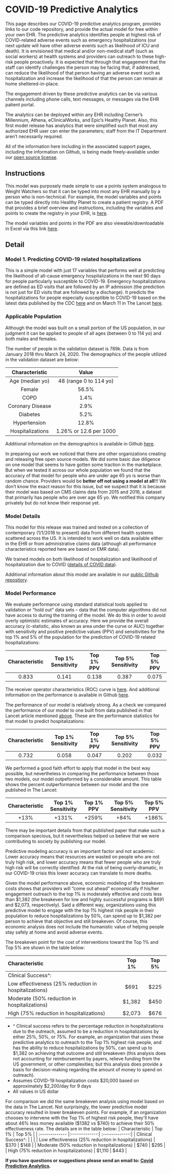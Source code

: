 # COVID-19 Predictive Analytics
 
This page describes our COVID-19 predictive analytics program, provides links to our code repository, and provide the actual model for free within your own EHR.  The predictive analytics identifies people at highest risk of COVID-related adverse events such as emergency hospitalizations (our next update will have other adverse events such as likelihood of ICU and death).  It is envisioned that medical and/or non-medical staff (such as social workers) at health systems and providers can outreach to these high-risk people proactively.  It is expected that through that engagement that the staff can identify challenges the person may be facing that, if addressed, can reduce the likelihood of that person having an adverse event such as hospitalization and increase the likelihood of that the person can remain at home sheltered-in-place. 

The engagement driven by these predictive analytics can be via various channels including phone calls, text messages, or messages via the EHR patient portal. 

The analytics can be deployed within any EHR including Cerner’s Millennium, Athena, eClinicalWorks, and Epic’s Healthy Planet.  Also, this first model release has analytics that were simplified such that most any authorized EHR user can enter the parameters; staff from the IT Department aren’t necessarily required.   

All of the information here including in the associated support pages, including the information on Github, is being made freely-available under our [open source license](https://github.com/Lumeris-Health/Covid/blob/master/LICENSE).   

## Instructions
This model was purposely made simple to use a points system analogous to Weight Watchers so that it can be typed into most any EHR manually by a person who is non-technical. For example, the model variables and points can be typed directly into Healthy Planet to create a patient registry.  A PDF that provides a brief overview and instructions, including the variables and points to create the registry in your EHR, is [here](https://github.com/Lumeris-Health/Covid/blob/master/howTo.pdf). 

The model variables and points in the PDF are also viewable/downloadable in Excel via this link [here](https://github.com/Lumeris-Health/Covid/blob/master/modelParameters.xlsx).

## Detail
### Model 1.  Predicting COVID-19 related hospitalizations 

This is a simple model with just 17 variables that performs well at predicting the likelihood of all-cause emergency hospitalizations in the next 90 days for people particularly susceptible to COVID-19.  Emergency hospitalizations are defined as ED visits that are followed by an IP admission (the prediction is not just for ED visits that are followed by a discharge).  It predicts the hospitalizations for people especially susceptible to COVID-19 based on the latest data published by the CDC [here](https://www.cdc.gov/coronavirus/2019-ncov/index.html) and on March 11 in The Lancet [here](https://www.thelancet.com/journals/lancet/article/PIIS0140-6736(20)30566-3/fulltext). 

### Applicable Population 

Although the model was built on a small portion of the US population, in our judgment it can be applied to people of all ages (between 0 to 114 yo) and both males and females. 

The number of people in the validation dataset is 789k.  Data is from January 2018 thru March 24, 2020.  The demographics of the people utilized in the validation dataset are below: 

 | Characteristic | Value         |
| :-------------: |:-------------:|
| Age (median yo)      | 48 (range 0 to 114 yo) |
| Female      | 56.5%      |
| COPD | 1.4%      |
| Coronary Disease | 2.9% |
| Diabetes | 5.2% |
| Hypertension | 12.8% |
| Hospitalizations | 1.26% or 12.6 per 1000 |

Additional information on the demographics is available in Github [here](https://github.com/Lumeris-Health/Covid/blob/master/extendedDemographics.xlsx). 

In preparing our work we noticed that there are other organizations creating and releasing free open source models.  We did some basic due diligence on one model that seems to have gotten some traction in the marketplace.  But when we tested it across our whole population we found that the accuracy of that model for people who are under age 65 yo is worse than random chance.  Providers would be **better off not using a model at all**!!!  We don’t know the exact reason for this issue, but we suspect that it is because their model was based on CMS claims data from 2015 and 2016, a dataset that primarily has people who are over age 65 yo.  We notified this company privately but do not know their response yet. 

### Model Details 

This model for this release was trained and tested on a collection of contemporary (1/1/2018 to present) data from different health systems scattered across the US.  It is intended to work well on data available either in the EHR or from administrative claims data (although all performance characteristics reported here are based on EMR data). 

We trained models on both likelihood of hospitalization and likelihood of hospitalization due to COVID ([details of COVID data](https://github.com/Lumeris-Health/Covid/blob/master/covidCasesAlgorithm.pdf)). 

Additional information about this model are available in our [public Github repository](https://github.com/Lumeris-Health/Covid).   

### Model Performance 

We evaluate performance using standard statistical tools applied to validation or “hold out” data sets – data that the computer algorithms did not have access to during the training of the model.  We do this in order to avoid overly optimistic estimates of accuracy.  Here we provide the overall accuracy (c-statistic, also known as area under the curve or AUC) together with sensitivity and positive predictive values (PPV) and sensitivities for the top 1% and 5% of the population for the prediction of COVID-19 related hospitalizations: 

 | Characteristic | Top 1% Sensitivity  | Top 1% PPV  | Top 5% Sensitivity | Top 5% PPV
| :-------------: |:-------------:|:-------------:|:-------------:|:-------------:|
| 0.833 |     0.141 | 0.138 | 0.387 | 0.075 |

The receiver operator characteristics (ROC) curve is [here](https://github.com/Lumeris-Health/Covid/blob/master/all.png).  And additional information on the performance is available in Github [here](https://github.com/Lumeris-Health/Covid/blob/master/rocTable.csv). 

The performance of our model is relatively strong.  As a check we compared the performance of our model to one built from data published in that Lancet article mentioned [above](https://www.thelancet.com/journals/lancet/article/PIIS0140-6736(20)30566-3/fulltext).  These are the performance statistics for that model to predict hospitalizations:

 | Characteristic | Top 1% Sensitivity  | Top 1% PPV  | Top 5% Sensitivity | Top 5% PPV
| :-------------: |:-------------:|:-------------:|:-------------:|:-------------:|
| 0.732 |     0.058 | 0.047 | 0.202 | 0.032 |

We performed a good faith effort to apply that model in the best way possible, but nevertheless in comparing the performance between those two models, our model outpeformed by a considerable amount.  This table shows the percent outperformance between our model and the one published in The Lancet:

| Characteristic | Top 1% Sensitivity  | Top 1% PPV  | Top 5% Sensitivity | Top 5% PPV
| :-------------: |:-------------:|:-------------:|:-------------:|:-------------:|
| +13% |     +131% | +259% | +84% | +186% |

There may be important details from that published paper that make such a comparison specious, but it nevertheless helped us believe that we were contributing to society by publishing our model.

Predictive modeling accuracy is an important factor and not academic:  Lower accuracy means that resources are wasted on people who are not truly high risk, and lower accuracy means that fewer people who are truly high risk will be correctly identified.  At the risk of being overly-dramatic, in our COVID-19 crisis this lower accuracy can translate to more deaths.

Given the model performance above, economic modeling of the breakeven costs shows that providers will “come out ahead” economically if his/her engagement outreach to the top 1% is moderately effective and costs less than $1,382 (the breakeven for low and highly successful programs is $691 and $2,073, respectively).  Said a different way, organizations using this predictive model to engage with the top 1% highest risk people in their population to reduce hospitalizations by 50%, can spend up to $1,382 per person to achieve that objective and still breakeven.  Of course, this economic analysis does not include the humanistic value of helping people stay safely at home and avoid adverse events. 

The breakeven point for the cost of interventions toward the Top 1% and Top 5% are shown in the table below: 

 | Characteristic | Top 1%  | Top 5%  |
| :------------- |:-------------:| :-------------:|
| Clinical Success^: | | |
|          Low effectiveness (25% reduction in hospitalizations) | $691 | $225 |
|          Moderate (50% reduction in hospitalizations) | $1,382 | $450 |
|          High (75% reduction in hospitalizations) | $2,073 | $676 |

* ^ Clinical success refers to the percentage reduction in hospitalizations due to the outreach, assumed to be a reduction in hospitalizations by either 25%, 50%, or 75%.  For example, an organization that uses these predictive analytics to outreach to the Top 1% highest risk people, and has the ability to reduce hospitalizations by 50%, can spend up to $1,382 on achieving that outcome and still breakeven (this analysis does not accounting for reimbursement by payers, relieve funding from the US government, or other complexities; but this analysis does provide a basis for decision-making regarding the amount of money to spend on outreach). 
* Assumes COVID-19 hospitalization costs $20,000 based on approximately $2,200/day for 9 days 
* All values in US dollar

For comparison we did the same breakeven analysis using model based on the data in The Lancet.  Not surprisingly, the lower predictive model accuracy resulted in lower breakeven points.  For example, if an organization chooses to intervene with the Top 1% of highest risk people, they'll have about 46% less money available ($1382 vs $740) to achieve their 50% effectiveness rate.  The details are in the table below:
 | Characteristic | Top 1%  | Top 5%  |
| :------------- |:-------------:| :-------------:|
| Clinical Success^: | | |
|          Low effectiveness (25% reduction in hospitalizations) | $370 | $148 |
|          Moderate (50% reduction in hospitalizations) | $740 | $295 |
|          High (75% reduction in hospitalizations) | $1,110 | $443 |



**If you have questions or suggestions please send an email to: [Covid Predictive Analytics](mailto:info@lumeris.com?subject=[GitHub]%20Covid%20Predictive%20Analytics).**

